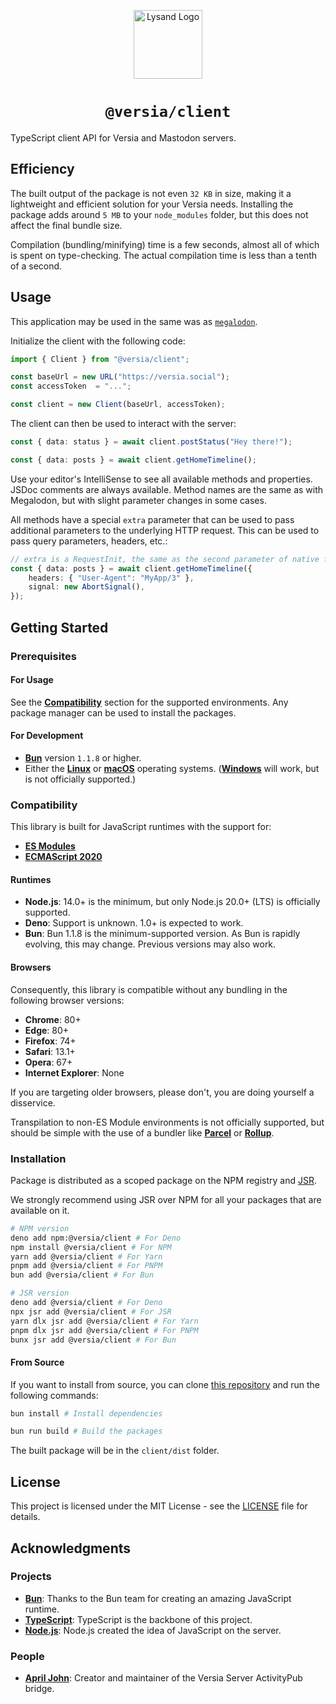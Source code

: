 <p align="center">
  <a href="https://lysand.org"><img src="https://cdn.lysand.org/logo-long-dark.webp" alt="Lysand Logo" height="110"></a>
</p>

<center><h1><code>@versia/client</code></h1></center>

TypeScript client API for Versia and Mastodon servers.

## Efficiency

The built output of the package is not even `32 KB` in size, making it a lightweight and efficient solution for your Versia needs. Installing the package adds around `5 MB` to your `node_modules` folder, but this does not affect the final bundle size.

Compilation (bundling/minifying) time is a few seconds, almost all of which is spent on type-checking. The actual compilation time is less than a tenth of a second.

## Usage

This application may be used in the same was as [`megalodon`](https://github.com/h3poteto/megalodon).

Initialize the client with the following code:

```typescript
import { Client } from "@versia/client";

const baseUrl = new URL("https://versia.social");
const accessToken  = "...";

const client = new Client(baseUrl, accessToken);
```

The client can then be used to interact with the server:

```typescript
const { data: status } = await client.postStatus("Hey there!");
```

```typescript
const { data: posts } = await client.getHomeTimeline();
```

Use your editor's IntelliSense to see all available methods and properties. JSDoc comments are always available. Method names are the same as with Megalodon, but with slight parameter changes in some cases.

All methods have a special `extra` parameter that can be used to pass additional parameters to the underlying HTTP request. This can be used to pass query parameters, headers, etc.:

```typescript
// extra is a RequestInit, the same as the second parameter of native fetch
const { data: posts } = await client.getHomeTimeline({
    headers: { "User-Agent": "MyApp/3" },
    signal: new AbortSignal(),
});
```

## Getting Started

### Prerequisites

#### For Usage

See the [**Compatibility**](#compatibility) section for the supported environments. Any package manager can be used to install the packages.

#### For Development

- [**Bun**](https://bun.sh) version `1.1.8` or higher.
- Either the [**Linux**](https://www.linux.org) or [**macOS**](https://www.apple.com/macos) operating systems. ([**Windows**](https://www.microsoft.com/windows) will work, but is not officially supported.)

### Compatibility

This library is built for JavaScript runtimes with the support for:

- [**ES Modules**](https://nodejs.org/api/esm.html)
- [**ECMAScript 2020**](https://www.ecma-international.org/ecma-262/11.0/index.html)

#### Runtimes

- **Node.js**: 14.0+ is the minimum, but only Node.js 20.0+ (LTS) is officially supported.
- **Deno**: Support is unknown. 1.0+ is expected to work.
- **Bun**: Bun 1.1.8 is the minimum-supported version. As Bun is rapidly evolving, this may change. Previous versions may also work.

#### Browsers

Consequently, this library is compatible without any bundling in the following browser versions:

- **Chrome**: 80+
- **Edge**: 80+
- **Firefox**: 74+
- **Safari**: 13.1+
- **Opera**: 67+
- **Internet Explorer**: None

If you are targeting older browsers, please don't, you are doing yourself a disservice.

Transpilation to non-ES Module environments is not officially supported, but should be simple with the use of a bundler like [**Parcel**](https://parceljs.org) or [**Rollup**](https://rollupjs.org).

### Installation

Package is distributed as a scoped package on the NPM registry and [JSR](https://jsr.io).

We strongly recommend using JSR over NPM for all your packages that are available on it.

```bash
# NPM version
deno add npm:@versia/client # For Deno
npm install @versia/client # For NPM
yarn add @versia/client # For Yarn
pnpm add @versia/client # For PNPM
bun add @versia/client # For Bun

# JSR version
deno add @versia/client # For Deno
npx jsr add @versia/client # For JSR
yarn dlx jsr add @versia/client # For Yarn
pnpm dlx jsr add @versia/client # For PNPM
bunx jsr add @versia/client # For Bun
```

#### From Source

If you want to install from source, you can clone [this repository](https://github.com/lysand-org/api) and run the following commands:

```bash
bun install # Install dependencies

bun run build # Build the packages
```

The built package will be in the `client/dist` folder.

## License

This project is licensed under the MIT License - see the [LICENSE](LICENSE) file for details.

## Acknowledgments

### Projects

- [**Bun**](https://bun.sh): Thanks to the Bun team for creating an amazing JavaScript runtime.
- [**TypeScript**](https://www.typescriptlang.org): TypeScript is the backbone of this project.
- [**Node.js**](https://nodejs.org): Node.js created the idea of JavaScript on the server.

### People

- [**April John**](https://github.com/cutestnekoaqua): Creator and maintainer of the Versia Server ActivityPub bridge.
